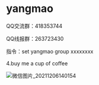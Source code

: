 # yangmao


QQ交流群：418353744

QQ线报群：263723430

指令：set yangmao group xxxxxxxx

4.buy me a cup of coffee

![微信图片_20211206140154](https://user-images.githubusercontent.com/22290807/144797795-c762d435-1670-446e-b323-177e529a5659.png)

